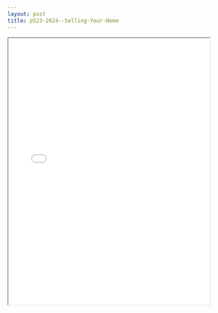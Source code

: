 ```yaml
---
layout: post
title: p523-2024--Selling-Your-Home
---
```


<div class="pdf-container">
<iframe src="/ea/_pdf-2-md/p523-2024--Selling-Your-Home.pdf" height="600" width="90%" allowFullScreen="true"></iframe>
</div>

